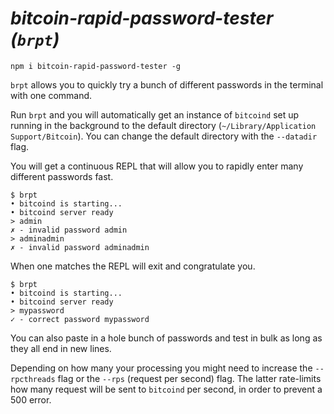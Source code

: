 # *bitcoin-rapid-password-tester (`brpt`)*

```
npm i bitcoin-rapid-password-tester -g
```

`brpt` allows you to quickly try a bunch of different passwords in the terminal with one command.

Run `brpt` and you will automatically get an instance of `bitcoind` set up running in the background to the default directory (`~/Library/Application Support/Bitcoin`). You can change the default directory with the `--datadir` flag.

You will get a continuous REPL that will allow you to rapidly enter many different passwords fast.

```
$ brpt
• bitcoind is starting...
• bitcoind server ready
> admin
✗ - invalid password admin
> adminadmin
✗ - invalid password adminadmin
```

When one matches the REPL will exit and congratulate you.

```
$ brpt
• bitcoind is starting...
• bitcoind server ready
> mypassword
✓ - correct password mypassword
```

You can also paste in a hole bunch of passwords and test in bulk as long as they all end in new lines.

Depending on how many your processing you might need to increase the `--rpcthreads` flag or the `--rps` (request per second) flag. The latter rate-limits how many request will be sent to `bitcoind` per second, in order to prevent a 500 error.

